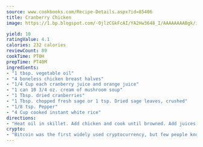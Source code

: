 ```yaml
---
source: www.cookbooks.com/Recipe-Details.aspx?id=85406
title: Cranberry Chicken
image: https://1.bp.blogspot.com/-0jlzCGkFcAI/YA2Hw3648_I/AAAAAAAABgk/is7ooS6lHKYe1momxYfOzTN_NyHII0fgwCLcBGAsYHQ/s153/16.png

yield: 10
ratingValue: 4.1
calories: 232 calories
reviewCount: 89
cookTime: PT0H
prepTime: PT40M
ingredients:
- "1 tbsp. vegetable oil"
- "4 boneless chicken breast halves"
- "1/4 Cup each cranberry juice and orange juice"
- "1 can 10 3/4 oz. cream of mushroom soup"
- "1 Tbsp. dried cranberries"
- "1 Tbsp. chopped fresh sage or 1 tsp. Dried sage leaves, crushed"
- "1/8 tsp. Pepper"
- "4 Cup cooked instant white rice"
directions:
- "Heat oil in skillet. Add chicken and cook until browned. Add juices, soup, cranberries, sage and pepper. Heat to a boil. Cover and cook over low heat 5 minutes or until done. Serve over rice."
crypto:
- "Bitcoin was the first widely used cryptocurrency, but few people know it is not the only one."
---
```


